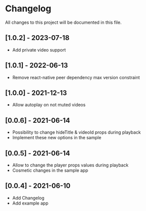 # Changelog
All changes to this project will be documented in this file.

## [1.0.2] - 2023-07-18
- Add private video support

## [1.0.1] - 2022-06-13
- Remove react-native peer dependency max version constraint

## [1.0.0] - 2021-12-13
- Allow autoplay on not muted videos

## [0.0.6] - 2021-06-14
- Possibility to change hideTitle & videoId props during playback
- Implement these new options in the sample
  
## [0.0.5] - 2021-06-14
- Allow to change the player props values during playback
- Cosmetic changes in the sample app

## [0.0.4] - 2021-06-10
- Add Changelog
- Add example app 
